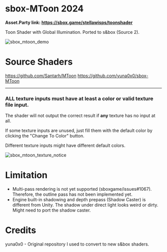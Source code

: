 # sbox-MToon 2024

**Asset.Party link: https://sbox.game/stellawisps/toonshader**

Toon Shader with Global Illumination. Ported to s&amp;box (Source 2).

![sbox_mtoon_demo](https://user-images.githubusercontent.com/5277788/202857510-282e7438-6486-467f-b082-4c604cc1840c.png)

# Source Shaders
https://github.com/Santarh/MToon
https://github.com/yuna0x0/sbox-MToon

---

### ALL texture inputs must have at least a color or valid texture file input.
The shader will not output the correct result if **any** texture has no input at all.

If some texture inputs are unused, just fill them with the default color by clicking the "Change To Color" button.

Different texture inputs might have different default colors.

![sbox_mtoon_texture_notice](https://user-images.githubusercontent.com/5277788/202855018-1a9a751f-2341-4e51-b925-403226d568fa.png)

# Limitation

- Multi-pass rendering is not yet supported (sboxgame/issues#1067). Therefore, the outline pass has not been implemented yet.
- Engine built-in shadowing and depth prepass (Shadow Caster) is different from Unity. The shadow under direct light looks weird or dirty. Might need to port the shadow caster.

# Credits
yuna0x0 - Original repository I used to convert to new s&box shaders.
